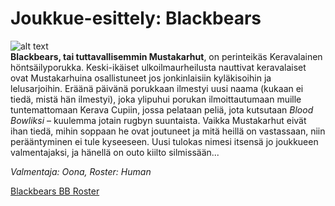 # Joukkue-esittely: Blackbears
![alt text](/siteTexts/blogEntries/3/BLACKBEARSlogo.png)
\
**Blackbears, tai tuttavallisemmin Mustakarhut**, on perinteikäs Keravalainen höntsäilyporukka. Keski-ikäiset ulkoilmaurheilusta nauttivat keravalaiset ovat Mustakarhuina osallistuneet jos jonkinlaisiin kyläkisoihin ja lelusarjoihin. Eräänä päivänä porukkaan ilmestyi uusi naama (kukaan ei tiedä, mistä hän ilmestyi), joka ylipuhui porukan ilmoittautumaan muille tuntemattomaan Kerava Cupiin, jossa pelataan peliä, jota kutsutaan *Blood Bowliksi* – kuulemma jotain rugbyn suuntaista. Vaikka Mustakarhut eivät ihan tiedä, mihin soppaan he ovat joutuneet ja mitä heillä on vastassaan, niin perääntyminen ei tule kyseeseen. Uusi tulokas nimesi itsensä jo joukkueen valmentajaksi, ja hänellä on outo kiilto silmissään...

*Valmentaja: Oona, Roster: Human*

[Blackbears BB Roster](https://bbroster.com?code=t9t0m0f0y1r4d4p42v20e53a1n1p42s1p42n1s4p42s2p39s2p39i00001p41p41a1e2s3v20p39s3p39p40s7a1v20e40p5s4x13IBlackbears:Orson:Nalle:Mischa:Bamse:Teddy:Winnie:Bj%C3%B6rn%20II:Bernard:Baloo:Koda:Ursula:Wojtek)
